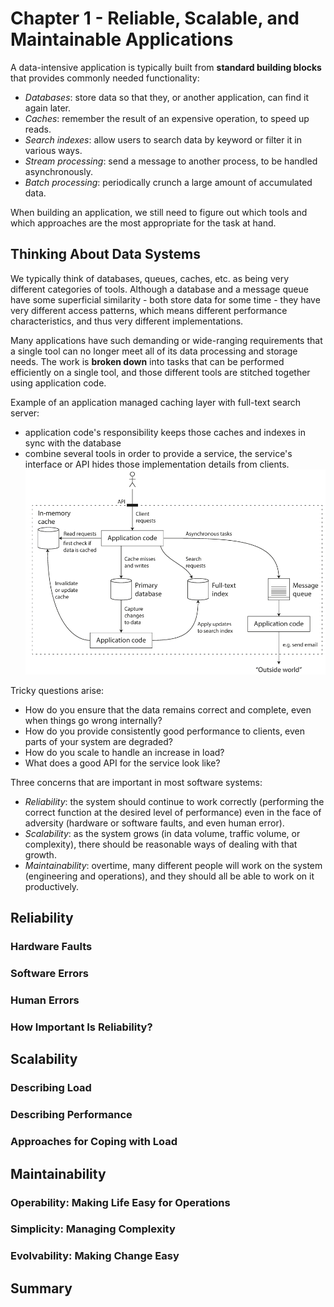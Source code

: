 # Chapter 1 - Reliable, Scalable, and Maintainable Applications
A data-intensive application is typically built from **standard building blocks** that provides commonly needed functionality:
- *Databases*: store data so that they, or another application, can find it again later.
- *Caches*: remember the result of an expensive operation, to speed up reads.
- *Search indexes*: allow users to search data by keyword or filter it in various ways.
- *Stream processing*: send a message to another process, to be handled asynchronously.
- *Batch processing*: periodically crunch a large amount of accumulated data.

When building an application, we still need to figure out which tools and which approaches are the most appropriate for the task at hand. 

## Thinking About Data Systems
We typically think of databases, queues, caches, etc. as being very different categories of tools. Although a database and a message queue have some superficial similarity - both store data for some time - they have very different access patterns, which means different performance characteristics, and thus very different implementations.

Many applications have such demanding or wide-ranging requirements that a single tool can no longer meet all of its data processing and storage needs. The work is **broken down** into tasks that can be performed efficiently on a single tool, and those different tools are stitched together using application code. 

Example of an application managed caching layer with full-text search server:
- application code's responsibility keeps those caches and indexes in sync with the database
- combine several tools in order to provide a service, the service's interface or API hides those implementation details from clients. 
![One possible architecture for a data system that combines several components][figure1-1]

Tricky questions arise:
- How do you ensure that the data remains correct and complete, even when things go wrong internally?
- How do you provide consistently good performance to clients, even parts of your system are degraded?
- How do you scale to handle an increase in load?
- What does a good API for the service look like?

Three concerns that are important in most software systems:
- *Reliability*: the system should continue to work correctly (performing the correct function at the desired level of performance) even in the face of adversity (hardware or software faults, and even human error).
- *Scalability*: as the system grows (in data volume, traffic volume, or complexity), there should be reasonable ways of dealing with that growth.
- *Maintainability*: overtime, many different people will work on the system (engineering and operations), and they should all be able to work on it productively. 

## Reliability

### Hardware Faults

### Software Errors

### Human Errors

### How Important Is Reliability?

## Scalability

### Describing Load

### Describing Performance

### Approaches for Coping with Load

## Maintainability

### Operability: Making Life Easy for Operations

### Simplicity: Managing Complexity

### Evolvability: Making Change Easy

## Summary

[figure1-1]: img/figure1-1.png "Figure 1-1"